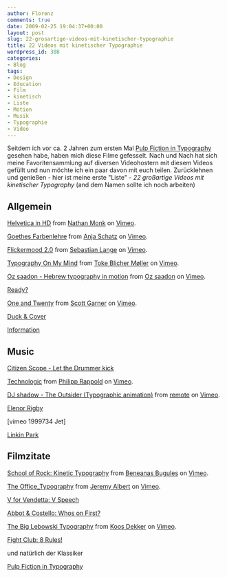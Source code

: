 ```yaml
---
author: Florenz
comments: true
date: 2009-02-25 19:04:37+00:00
layout: post
slug: 22-grosartige-videos-mit-kinetischer-typographie
title: 22 Videos mit kinetischer Typographie
wordpress_id: 308
categories:
- Blog
tags:
- Design
- Education
- Film
- kinetisch
- Liste
- Motion
- Musik
- Typographie
- Video
---
```


Seitdem ich vor ca. 2 Jahren zum ersten Mal [Pulp Fiction in Typography](http://www.youtube.com/watch?v=HePWBNcugf8) gesehen habe, haben mich diese Filme gefesselt. Nach und Nach hat sich meine Favoritensammlung auf diversen Videohostern mit diesem Videos gefüllt und nun möchte ich ein paar davon mit euch teilen. Zurücklehnen und genießen - hier ist meine erste "Liste" - _22 großartige Videos mit kinetischer Typography_ (and dem Namen sollte ich noch arbeiten) 


## Allgemein



[Helvetica in HD](http://vimeo.com/1113673) from [Nathan Monk](http://vimeo.com/nathansmonk) on [Vimeo](http://vimeo.com).


[Goethes Farbenlehre](http://vimeo.com/3121463) from [Anja Schatz](http://vimeo.com/chocchic) on [Vimeo](http://vimeo.com).


[Flickermood 2.0](http://vimeo.com/3302330) from [Sebastian Lange](http://vimeo.com/user412958) on [Vimeo](http://vimeo.com).


[Typography On My Mind](http://vimeo.com/1873793) from [Toke Blicher Møller](http://vimeo.com/user804265) on [Vimeo](http://vimeo.com).


[Oz saadon - Hebrew typography in motion](http://vimeo.com/890237) from [Oz saadon](http://vimeo.com/user240050) on [Vimeo](http://vimeo.com).


[Ready?](http://www.youtube.com/watch?v=m2_3cNjqBng)


[One and Twenty](http://vimeo.com/1313312) from [Scott Garner](http://vimeo.com/scottgarner) on [Vimeo](http://vimeo.com).


[Duck & Cover](http://www.youtube.com/watch?v=IEVvEsEbl5I)


[Information](http://www.youtube.com/watch?v=WytNkw1xOIc)


## Music



[Citizen Scope - Let the Drummer kick](http://www.youtube.com/watch?v=xAuQmJzt_q0)


[Technologic](http://vimeo.com/3324861) from [Philipp Rappold](http://vimeo.com/rappold) on [Vimeo](http://vimeo.com).


[DJ shadow - The Outsider (Typographic animation)](http://vimeo.com/1191402) from [remote](http://vimeo.com/user533265) on [Vimeo](http://vimeo.com).


[Elenor Rigby](http://www.youtube.com/watch?v=o-EheaC0QjM)

[vimeo 1999734 Jet]


[Linkin Park](http://www.youtube.com/watch?v=s_s0Bx7qafw)


## Filmzitate



[School of Rock: Kinetic Typography](http://vimeo.com/3119562) from [Beneanas Bugules](http://vimeo.com/user592884) on [Vimeo](http://vimeo.com).


[The Office_Typography](http://vimeo.com/1152293) from [Jeremy Albert](http://vimeo.com/jeremyya) on [Vimeo](http://vimeo.com).


[V for Vendetta: V Speech](http://www.youtube.com/watch?v=c6Q0dfrbr10)


[Abbot & Costello: Whos on First?](http://www.youtube.com/watch?v=ejweI0EQpX8)


[The Big Lebowski Typography](http://vimeo.com/859551) from [Koos Dekker](http://vimeo.com/koos) on [Vimeo](http://vimeo.com).


[Fight Club: 8 Rules!](http://www.youtube.com/watch?v=fbMa4MGFCOg)

und natürlich der Klassiker

[Pulp Fiction in Typography](http://www.youtube.com/watch?v=HePWBNcugf8)
